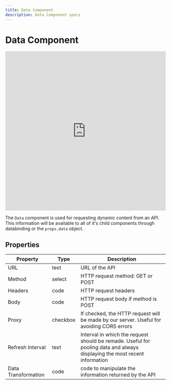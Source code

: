 ```yaml
---
title: Data Component
description: Data Component specs
---
```

# Data Component

<iframe width="100%" height="500" src="https://www.youtube.com/embed/K8Ag2Kc5ImQ" title="YouTube video player" frameborder="0" allow="accelerometer; autoplay; clipboard-write; encrypted-media; gyroscope; picture-in-picture" allowfullscreen></iframe>

The `Data` component is used for requesting dynamic content from an API. This information will be available to all of it's child components through databinding  or the `props.data` object.

## Properties

| Property | Type   | Description                       |
| -------- | ------ | --------------------------------- |
| URL     | text | URL of the API |
| Method     | select | HTTP request method: GET or POST |
| Headers     | code | HTTP request headers |
| Body     | code | HTTP request body if method is POST |
| Proxy     | checkbox | If checked, the HTTP request will be made by our server. Useful for avoiding CORS errors |
| Refresh Interval     | text | Interval in which the request should be remade. Useful for pooling data and always displaying the most recent information  |
| Data Transformation     | code | code to manipulate the information returned by the API |